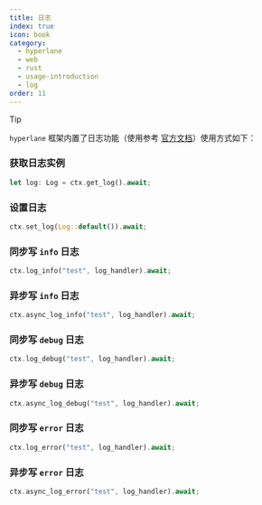 ```yaml
---
title: 日志
index: true
icon: book
category:
  - hyperlane
  - web
  - rust
  - usage-introduction
  - log
order: 11
---
```


<Share colorful />

> [!tip]
>
> `hyperlane` 框架内置了日志功能（使用参考 [官方文档](../../hyperlane-log/README.md)）使用方式如下：

### 获取日志实例

```rust
let log: Log = ctx.get_log().await;
```

### 设置日志

```rust
ctx.set_log(Log::default()).await;
```

### 同步写 `info` 日志

```rust
ctx.log_info("test", log_handler).await;
```

### 异步写 `info` 日志

```rust
ctx.async_log_info("test", log_handler).await;
```

### 同步写 `debug` 日志

```rust
ctx.log_debug("test", log_handler).await;
```

### 异步写 `debug` 日志

```rust
ctx.async_log_debug("test", log_handler).await;
```

### 同步写 `error` 日志

```rust
ctx.log_error("test", log_handler).await;
```

### 异步写 `error` 日志

```rust
ctx.async_log_error("test", log_handler).await;
```

<Bottom />
